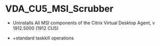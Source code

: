 # VDA_CU5_MSI_Scrubber

+ Uninstalls All MSI components of the Citrix Virtual Desktop Agent, v 1912.5000 (1912 CU5)

+ +standard taskkill operations
